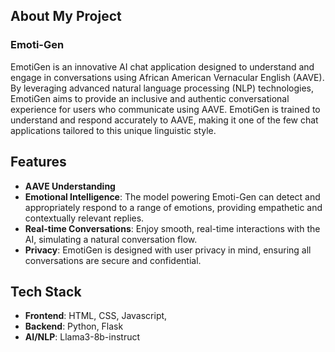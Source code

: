 ## About My Project

### Emoti-Gen

EmotiGen is an innovative AI chat application designed to understand and engage in conversations using African American Vernacular English (AAVE). By leveraging advanced natural language processing (NLP) technologies, EmotiGen aims to provide an inclusive and authentic conversational experience for users who communicate using AAVE. EmotiGen is trained to understand and respond accurately to AAVE, making it one of the few chat applications tailored to this unique linguistic style.



## Features

- **AAVE Understanding**
- **Emotional Intelligence**: The model powering Emoti-Gen can detect and appropriately respond to a range of emotions, providing empathetic and contextually relevant replies.
- **Real-time Conversations**: Enjoy smooth, real-time interactions with the AI, simulating a natural conversation flow.
- **Privacy**: EmotiGen is designed with user privacy in mind, ensuring all conversations are secure and confidential.



## Tech Stack

- **Frontend**: HTML, CSS, Javascript,
- **Backend**:   Python, Flask
- **AI/NLP**: Llama3-8b-instruct
